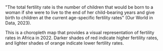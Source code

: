 "The total fertility rate is the number of children that would be born to a woman if she were to live to the end of
her child-bearing years and give birth to children at the current age-specific fertility rates" (Our World in Data, 2023).

This is a choropleth map that provides a visual representation of fertility rates in Africa in 2022. Darker shades of red indicate higher fertility rates, and lighter shades of orange indicate lower fertility rates. 
